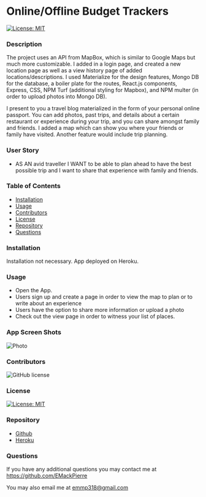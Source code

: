 # Online/Offline Budget Trackers
  
  [![License: MIT](https://img.shields.io/badge/License-MIT-yellow.svg)](https://opensource.org/licenses/MIT)
  
  ### Description

 The project uses an API from MapBox, which is similar to Google Maps but much more customizable. I added in a login page, and created a new location page as well as a view history page of added locations/descriptions. I used Materialize for the design features, Mongo DB for the database, a boiler plate for the routes, React.js components, Express, CSS, NPM Turf (additional styling for Mapbox), and NPM multer (in order to upload photos into Mongo DB).

 I present to you a travel blog materialized in the form of your personal online passport. You can add photos, past trips, and details about a certain restaurant or experience during your trip, and you can share amongst family and friends. I added a map which can show you where your friends or family have visited. Another feature would include trip planning.

  ### User Story

  * AS AN avid traveller I WANT to be able to plan ahead to have the best possible trip and I want to share that experience with family and friends. 
  
  ### Table of Contents

  * [Installation](#installation)
  * [Usage](#usage)
  * [Contributors](#contributors)
  * [License](#license)
  * [Repository](#Repository)
  * [Questions](#questions)

  ### Installation

  Installation not necessary. App deployed on Heroku.

  ### Usage

  * Open the App.
  * Users sign up and create a page in order to view the map to plan or to write about an experience
  * Users have the option to share more information or upload a photo
  * Check out the view page in order to witness your list of places.

  ### App Screen Shots

  ![Photo]()
 
  
  ### Contributors

  ![GitHub license](https://img.shields.io/badge/Made%20by-%40EMackPierre-blue)

  ### License

  [![License: MIT](https://img.shields.io/badge/License-MIT-yellow.svg)](https://opensource.org/licenses/MIT)

  ### Repository

  - [Github]()
  - [Heroku]()

  ### Questions

  If you have any additional questions you may contact me at https://github.com/EMackPierre

  You may also email me at emmp318@gmail.com